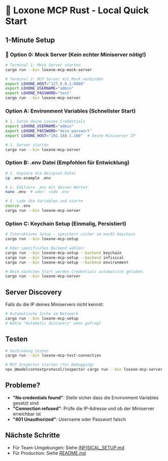 # 🚀 Loxone MCP Rust - Local Quick Start

## 1-Minute Setup

### 🧪 Option 0: Mock Server (Kein echter Miniserver nötig!)

```bash
# Terminal 1: Mock Server starten
cargo run --bin loxone-mcp-mock-server

# Terminal 2: MCP Server mit Mock verbinden
export LOXONE_HOST="127.0.0.1:8080"
export LOXONE_USERNAME="admin"
export LOXONE_PASSWORD="test"
cargo run --bin loxone-mcp-server
```

### Option A: Environment Variables (Schnellster Start)

```bash
# 1. Setze deine Loxone Credentials
export LOXONE_USERNAME="admin"
export LOXONE_PASSWORD="dein-passwort"
export LOXONE_HOST="192.168.1.100"  # Deine Miniserver IP

# 2. Server starten
cargo run --bin loxone-mcp-server
```

### Option B: .env Datei (Empfohlen für Entwicklung)

```bash
# 1. Kopiere die Beispiel-Datei
cp .env.example .env

# 2. Editiere .env mit deinen Werten
nano .env  # oder: code .env

# 3. Lade die Variablen und starte
source .env
cargo run --bin loxone-mcp-server
```

### Option C: Keychain Setup (Einmalig, Persistiert)

```bash
# Interaktives Setup - speichert sicher im macOS Keychain
cargo run --bin loxone-mcp-setup

# Oder spezifisches Backend wählen:
cargo run --bin loxone-mcp-setup --backend keychain
cargo run --bin loxone-mcp-setup --backend infisical
cargo run --bin loxone-mcp-setup --backend environment

# Beim nächsten Start werden Credentials automatisch geladen:
cargo run --bin loxone-mcp-server
```

## Server Discovery

Falls du die IP deines Miniservers nicht kennst:

```bash
# Automatische Suche im Netzwerk
cargo run --bin loxone-mcp-setup
# Wähle "Automatic discovery" wenn gefragt
```

## Testen

```bash
# Verbindung testen
cargo run --bin loxone-mcp-test-connection

# MCP Inspector starten (für Debugging)
npx @modelcontextprotocol/inspector cargo run --bin loxone-mcp-server
```

## Probleme?

- **"No credentials found"**: Stelle sicher dass die Environment Variables gesetzt sind
- **"Connection refused"**: Prüfe die IP-Adresse und ob der Miniserver erreichbar ist
- **"401 Unauthorized"**: Username oder Passwort falsch

## Nächste Schritte

- Für Team-Umgebungen: Siehe [INFISICAL_SETUP.md](./INFISICAL_SETUP.md)
- Für Production: Siehe [README.md](./README.md)